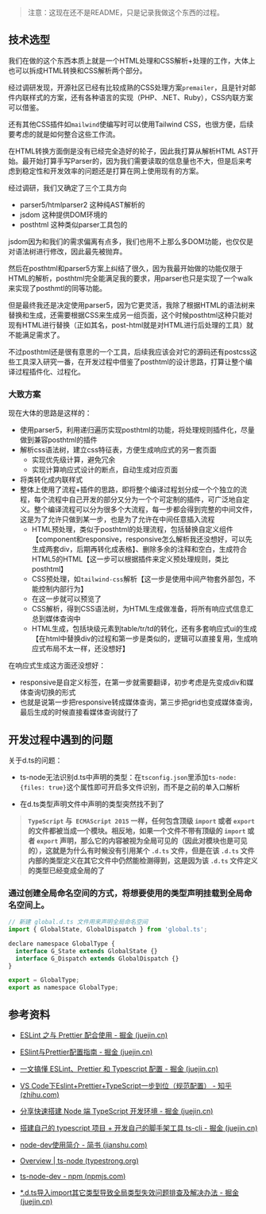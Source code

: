 > 注意：这现在还不是README，只是记录我做这个东西的过程。

## 技术选型

我们在做的这个东西本质上就是一个HTML处理和CSS解析+处理的工作，大体上也可以拆成HTML转换和CSS解析两个部分。

经过调研发现，开源社区已经有比较成熟的CSS处理方案`premailer`，且是针对邮件内联样式的方案，还有各种语言的实现（PHP、.NET、Ruby），CSS内联方案可以借鉴。

还有其他CSS插件如`mailwind`使编写时可以使用Tailwind CSS，也很方便，后续要考虑的就是如何整合这些工作流。

在HTML转换方面倒是没有已经完全造好的轮子，因此我打算从解析HTML AST开始。最开始打算手写Parser的，因为我们需要读取的信息量也不大，但是后来考虑到稳定性和开发效率的问题还是打算在网上使用现有的方案。

经过调研，我们又确定了三个工具方向

- parser5/htmlparser2 这种纯AST解析的
- jsdom 这种提供DOM环境的
- posthtml 这种类似parser工具包的

jsdom因为和我们的需求偏离有点多，我们也用不上那么多DOM功能，也仅仅是对语法树进行修改，因此最先被抛弃。

然后在posthtml和parser5方案上纠结了很久，因为我最开始做的功能仅限于HTML的解析，posthtml完全能满足我的要求，用parser也只是实现了一个walk来实现了posthmtl的同等功能。

但是最终我还是决定使用parser5，因为它更灵活，我除了根据HTML的语法树来替换和生成，还需要根据CSS来生成另一组页面，这个时候posthtml这种只能对现有HTML进行替换（正如其名，post-html就是对HTML进行后处理的工具）就不能满足需求了。

不过posthtml还是很有意思的一个工具，后续我应该会对它的源码还有postcss这些工具深入研究一番，在开发过程中借鉴了posthtml的设计思路，打算让整个编译过程插件化、过程化。

### 大致方案

现在大体的思路是这样的：

- 使用parser5，利用递归遍历实现posthtml的功能，将处理规则插件化，尽量做到兼容posthtml的插件
- 解析css语法树，建立css特征表，方便生成响应式的另一套页面
  - 实现优先级计算，避免冗余
  - 实现计算响应式设计的断点，自动生成对应页面
- 将类转化成内联样式
- 整体上使用了流程+插件的思路，即将整个编译过程划分成一个个独立的流程，每个流程中自己开发的部分又分为一个个可定制的插件，可广泛地自定义。整个编译流程可以分为很多个大流程，每一步都会得到完整的中间文件，这是为了允许只做到某一步，也是为了允许在中间任意插入流程
  - HTML预处理，类似于posthtml的处理流程，包括替换自定义组件【component和responsive，responsive怎么解析我还没想好，可以先生成两套div，后期再转化成表格】、删除多余的注释和空白，生成符合HTML5的HTML【这一步可以根据插件来定义预处理规则，类比posthtml】
  - CSS预处理，如`tailwind-css`解析【这一步是使用中间产物套外部包，不能控制内部行为】
  - 在这一步就可以预览了
  - CSS解析，得到CSS语法树，为HTML生成做准备，将所有响应式信息汇总到媒体查询中
  - HTML生成，包括块级元素到table/tr/td的转化，还有多套响应式ui的生成【在html中替换div的过程和第一步是类似的，逻辑可以直接复用，生成响应式布局不太一样，还没想好】

在响应式生成这方面还没想好：

- responsive是自定义标签，在第一步就需要翻译，初步考虑是先变成div和媒体查询切换的形式
- 也就是说第一步把responsive转成媒体查询，第三步把grid也变成媒体查询，最后生成的时候直接看媒体查询就行了

## 开发过程中遇到的问题

关于d.ts的问题：

- ts-node无法识别d.ts中声明的类型：在`tsconfig.json`里添加`ts-node: {files: true}`这个属性即可开启多文件识别，而不是之前的单入口解析

- 在d.ts类型声明文件中声明的类型突然找不到了

> **`TypeScript` 与` ECMAScript 2015` 一样，任何包含顶级 `import` 或者 `export` 的文件都被当成一个模块。相反地，如果一个文件不带有顶级的 `import` 或者 `export` 声明，那么它的内容被视为全局可见的（因此对模块也是可见的），这就是为什么有时候没有引用某个 `.d.ts` 文件，但是在该 `.d.ts` 文件内部的类型定义在其它文件中仍然能检测得到，这是因为该 `.d.ts` 文件定义的类型已经变成全局的了**

### 通过创建全局命名空间的方式，将想要使用的类型声明挂载到全局命名空间上。

```javascript
// 新建 global.d.ts 文件用来声明全局命名空间
import { GlobalState, GlobalDispatch } from 'global.ts';

declare namespace GlobalType {
  interface G_State extends GlobalState {}
  interface G_Dispatch extends GlobalDispatch {}
}

export = GlobalType;
export as namespace GlobalType;
```

## 参考资料

- [ESLint 之与 Prettier 配合使用 - 掘金 (juejin.cn)](https://juejin.cn/post/6924568874700505102#heading-2)
- [ESlint与Prettier配置指南 - 掘金 (juejin.cn)](https://juejin.cn/post/7050127881371910152)
- [一文搞懂 ESLint、Prettier 和 Typescript 配置 - 掘金 (juejin.cn)](https://juejin.cn/post/7021920332260835342)
- [VS Code下Eslint+Prettier+TypeScript一步到位（规范配置） - 知乎 (zhihu.com)](https://zhuanlan.zhihu.com/p/432906440)
- [分享快速搭建 Node 端 TypeScript 开发环境 - 掘金 (juejin.cn)](https://juejin.cn/post/6844904052816347149)
- [搭建自己的 typescript 项目 + 开发自己的脚手架工具 ts-cli - 掘金 (juejin.cn)](https://juejin.cn/post/6901552013717438472#heading-9)
- [node-dev使用简介 - 简书 (jianshu.com)](https://www.jianshu.com/p/99d0d99b3a8a)
- [Overview | ts-node (typestrong.org)](https://typestrong.org/ts-node/docs/)
- [ts-node-dev - npm (npmjs.com)](https://www.npmjs.com/package/ts-node-dev)

- [*.d.ts导入import其它类型导致全局类型失效问题排查及解决办法 - 掘金 (juejin.cn)](https://juejin.cn/post/6981281393812701191)